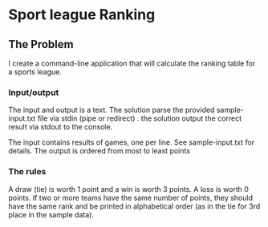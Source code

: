 <h1> Sport league Ranking </1>

## The Problem

I create a command-line application that will calculate the
ranking table for a sports league.

### Input/output

The input and output is a  text. The solution  parse the provided
sample-input.txt file via stdin (pipe or redirect) . the  solution  output the correct result via
stdout to the console.

The input contains results of games, one per line. See sample-input.txt for
details. The output is ordered from most to least points


### The rules

A draw (tie) is worth 1 point and a win is worth 3 points. A
loss is worth 0 points. If two or more teams have the same number of points,
they should have the same rank and be printed in alphabetical order (as in the
tie for 3rd place in the sample data).

